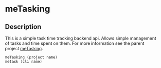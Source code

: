 # meTasking

## Description

This is a simple task time tracking backend api. Allows simple management of tasks and time spent on them.
For more information see the parent project [meTasking](TODO).

```
meTasking (project name)
metask (cli name)
```

